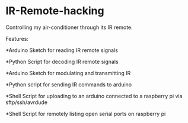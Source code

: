 # IR-Remote-hacking
Controlling my air-conditioner through its IR remote.

Features:

  *Arduino Sketch for reading IR remote signals
  
  *Python Script for decoding IR remote signals
  
  
  *Arduino Sketch for modulating and transmitting IR
  
  *Python script for sending IR commands to arduino
  
  
  *Shell Script for uploading to an arduino connected to a raspberry pi via sftp/ssh/avrdude
  
  *Shell Script for remotely listing open serial ports on raspberry pi
